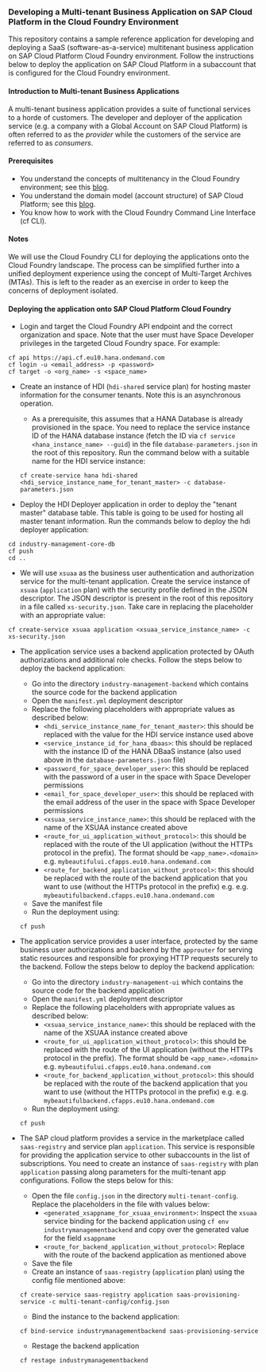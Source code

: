 ### Developing a Multi-tenant Business Application on SAP Cloud Platform in the Cloud Foundry Environment

This repository contains a sample reference application for developing and deploying a SaaS (software-as-a-service) multitenant business application on SAP Cloud Platform Cloud Foundry environment. Follow the instructions below to deploy the application on SAP Cloud Platform in a subaccount that is configured for the Cloud Foundry environment.

#### Introduction to Multi-tenant Business Applications

A multi-tenant business application provides a suite of functional services to a horde of customers. The developer and deployer of the application service (e.g. a company with a Global Account on SAP Cloud Platform) is often referred to as the _provider_ while the customers of the service are referred to as _consumers_.

#### Prerequisites

- You understand the concepts of multitenancy in the Cloud Foundry environment; see this [blog](https://blogs.sap.com/2018/09/17/developing-multitenant-applications-on-sap-cloud-platform-cloud-foundry-environment/).
- You understand the domain model (account structure) of SAP Cloud Platform; see this [blog](https://blogs.sap.com/2018/05/24/a-step-by-step-guide-to-the-unified-sap-cloud-platform-cockpit-experience/).
- You know how to work with the Cloud Foundry Command Line Interface (cf CLI).

#### Notes

We will use the Cloud Foundry CLI for deploying the applications onto the Cloud Foundry landscape. The process can be simplified further into a unified deployment experience using the concept of Multi-Target Archives (MTAs). This is left to the reader as an exercise in order to keep the concerns of deployment isolated.

#### Deploying the application onto SAP Cloud Platform Cloud Foundry

- Login and target the Cloud Foundry API endpoint and the correct organization and space. Note that the user must have Space Developer privileges in the targeted Cloud Foundry space. For example:

```
cf api https://api.cf.eu10.hana.ondemand.com
cf login -u <email_address> -p <password> 
cf target -o <org_name> -s <space_name>
```

- Create an instance of HDI (`hdi-shared` service plan) for hosting master information for the consumer tenants. Note this is an asynchronous operation. 
  - As a prerequisite, this assumes that a HANA Database is already provisioned in the space. You need to replace the service instance ID of the HANA database instance (fetch the ID via `cf service <hana_instance_name> --guid`) in the file `database-parameters.json` in the root of this repository. Run the command below with a suitable name for the HDI service instance:
  
  ```
  cf create-service hana hdi-shared <hdi_service_instance_name_for_tenant_master> -c database-parameters.json
  ```

- Deploy the HDI Deployer application in order to deploy the "tenant master" database table. This table is going to be used for hosting all master tenant information. Run the commands below to deploy the hdi deployer application:

```
cd industry-management-core-db
cf push
cd ..
```

- We will use `xsuaa` as the business user authentication and authorization service for the multi-tenant application. Create the service instance of `xsuaa` (`application` plan) with the security profile defined in the JSON descriptor. The JSON descriptor is present in the root of this repository in a file called `xs-security.json`. Take care in replacing the placeholder with an appropriate value:

```
cf create-service xsuaa application <xsuaa_service_instance_name> -c xs-security.json
```

- The application service uses a backend application protected by OAuth authorizations and additional role checks. Follow the steps below to deploy the backend application:
  - Go into the directory `industry-management-backend` which contains the source code for the backend application
  - Open the `manifest.yml` deployment descriptor
  - Replace the following placeholders with appropriate values as described below:
    - `<hdi_service_instance_name_for_tenant_master>`: this should be replaced with the value for the HDI service instance used above
    - `<service_instance_id_for_hana_dbaas>`: this should be replaced with the instance ID of the HANA DBaaS instance (also used above in the `database-parameters.json` file)
    - `<password_for_space_developer_user>`: this should be replaced with the password of a user in the space with Space Developer permissions
    - `<email_for_space_developer_user>`: this should be replaced with the email address of the user in the space with Space Developer permissions
    - `<xsuaa_service_instance_name>`: this should be replaced with the name of the XSUAA instance created above
    - `<route_for_ui_application_without_protocol>`: this should be replaced with the route of the UI application (without the HTTPs protocol in the prefix). The format should be `<app_name>.<domain>` e.g. `mybeautifului.cfapps.eu10.hana.ondemand.com`
    - `<route_for_backend_application_without_protocol>`: this should be replaced with the route of the backend application that you want to use (without the HTTPs protocol in the prefix) e.g. e.g. `mybeautifulbackend.cfapps.eu10.hana.ondemand.com`
   - Save the manifest file
   - Run the deployment using:
   ```
   cf push
   ```
- The application service provides a user interface, protected by the same business user authorizations and backend by the `approuter` for serving static resources and responsible for proxying HTTP requests securely to the backend. Follow the steps below to deploy the backend application:
  - Go into the directory `industry-management-ui` which contains the source code for the backend application
  - Open the `manifest.yml` deployment descriptor
  - Replace the following placeholders with appropriate values as described below:
    - `<xsuaa_service_instance_name>`: this should be replaced with the name of the XSUAA instance created above
    - `<route_for_ui_application_without_protocol>`: this should be replaced with the route of the UI application (without the HTTPs protocol in the prefix). The format should be `<app_name>.<domain>` e.g. `mybeautifului.cfapps.eu10.hana.ondemand.com`
    - `<route_for_backend_application_without_protocol>`: this should be replaced with the route of the backend application that you want to use (without the HTTPs protocol in the prefix) e.g. e.g. `mybeautifulbackend.cfapps.eu10.hana.ondemand.com`
   - Run the deployment using:
   ```
   cf push
   ```
   
 - The SAP cloud platform provides a service in the marketplace called `saas-registry` and service plan `application`. This service is responsible for providing the application service to other subaccounts in the list of subscriptions. You need to create an instance of `saas-registry` with plan `application` passing along parameters for the multi-tenant app configurations. Follow the steps below for this:
    - Open the file `config.json` in the directory `multi-tenant-config`. Replace the placeholders in the file with values below:
      - `<generated_xsappname_for_xsuaa_environment>`: Inspect the `xsuaa` service binding for the backend application using `cf env industrymanagementbackend` and copy over the generated value for the field `xsappname`
      - `<route_for_backend_application_without_protocol>`: Replace with the route of the backend application as mentioned above
    - Save the file
    - Create an instance of `saas-registry` (`application` plan) using the config file mentioned above:
    ```
    cf create-service saas-registry application saas-provisioning-service -c multi-tenant-config/config.json
    ```
    - Bind the instance to the backend application:
    ```
    cf bind-service industrymanagementbackend saas-provisioning-service
    ```
    - Restage the backend application
    ```
    cf restage industrymanagementbackend
    ```

